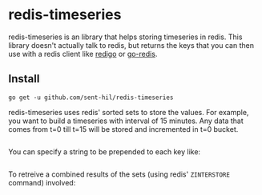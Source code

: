# redis-timeseries

redis-timeseries is an library that helps storing timeseries in redis. This library doesn't actually talk to redis, but returns the keys that you can then use with a redis client like [redigo](https://github.com/garyburd/redigo) or [go-redis](https://github.com/go-redis/redis).

## Install

```
go get -u github.com/sent-hil/redis-timeseries
```

redis-timeseries uses redis' sorted sets to store the values. For example, you want to build a timeseries with interval of 15 minutes. Any data that comes from t=0 till t=15 will be stored and incremented in t=0 bucket.

```go
```

You can specify a string to be prepended to each key like:

```go
```

To retreive a combined results of the sets (using redis' `ZINTERSTORE` command) involved:

```go
```
